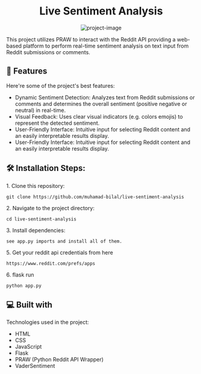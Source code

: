 <h1 align="center" id="title">Live Sentiment Analysis</h1>

<p align="center"><img src="https://socialify.git.ci/muhamad-bilal/live-sentiment-analysis/image?description=1&amp;descriptionEditable=This%20project%20utilizes%20PRAW%20to%20interact%20with%20the%20Reddit%20API%2C%20providing%20a%20web-based%20platform%20to%20perform%20real-time%20sentiment%20analysis%20on%20text%20input%20from%20Reddit%20submissions%20or%20comments.&amp;font=Jost&amp;language=1&amp;name=1&amp;owner=1&amp;pattern=Charlie%20Brown&amp;theme=Auto" alt="project-image"></p>

<p id="description">This project utilizes PRAW to interact with the Reddit API providing a web-based platform to perform real-time sentiment analysis on text input from Reddit submissions or comments.</p>



  
  
<h2>🧐 Features</h2>

Here're some of the project's best features:

*   Dynamic Sentiment Detection: Analyzes text from Reddit submissions or comments and determines the overall sentiment (positive negative or neutral) in real-time.
*   Visual Feedback: Uses clear visual indicators (e.g. colors emojis) to represent the detected sentiment.
*   User-Friendly Interface: Intuitive input for selecting Reddit content and an easily interpretable results display.
*   User-Friendly Interface: Intuitive input for selecting Reddit content and an easily interpretable results display.

<h2>🛠️ Installation Steps:</h2>

<p>1. Clone this repository:</p>

```
git clone https://github.com/muhamad-bilal/live-sentiment-analysis 
```

<p>2. Navigate to the project directory:</p>

```
cd live-sentiment-analysis
```

<p>3. Install dependencies:</p>

```
see app.py imports and install all of them.
```


<p>5. Get your reddit api credentials from here</p>

```
https://www.reddit.com/prefs/apps
```

<p>6. flask run</p>

```
python app.py
```

  
  
<h2>💻 Built with</h2>

Technologies used in the project:

*   HTML
*   CSS
*   JavaScript
*   Flask
*   PRAW (Python Reddit API Wrapper)
*   VaderSentiment
